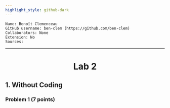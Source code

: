 ```yaml
---
highlight_style: github-dark
---
```


```text
Name: Benoît Clemenceau
GitHub username: ben-clem (https://github.com/ben-clem)
Collaborators: None
Extension: No
Sources:
```

---

<h1 align="center">Lab 2</h1>

## 1. Without Coding

### Problem 1 (7 points)
